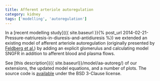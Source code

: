 ```yaml
---
title: Afferent arteriole autoregulation
category: kidney
tags: ['modelling', 'autoregulation']
---
```


In a [recent modelling
study]({{ site.baseurl }}{% post_url 2014-02-21-Pressure-natriuresis-in-diuresis-and-antidiuresis %})
we extended an existing model of afferent arteriole autoregulation
(originally presented by
[Feldberg et al.](http://www.ncbi.nlm.nih.gov/pubmed/7485545)) by adding an
explicit glomerulus and calculating model SNGFR in addition to afferent blood
and plasma flows.

See [this description]({{ site.baseurl}}/model/aa-autoreg/) of our
extensions, the updated model equations, and a number of plots.
The source code is [available](https://github.com/robmoss/model-aa-autoreg)
under the BSD 3-Clause license.

